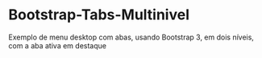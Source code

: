 # Bootstrap-Tabs-Multinivel
Exemplo de menu desktop com abas, usando Bootstrap 3, em dois níveis, com a aba ativa em destaque
